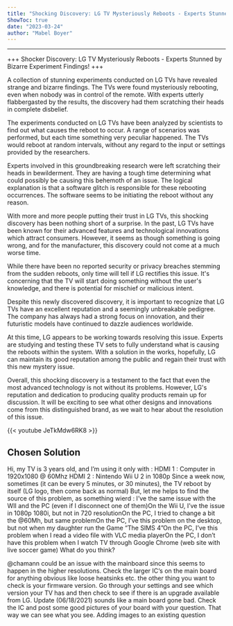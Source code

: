 ```yaml
---
title: "Shocking Discovery: LG TV Mysteriously Reboots - Experts Stunned by Bizarre Experiment Findings!"
ShowToc: true 
date: "2023-03-24"
author: "Mabel Boyer"
---
```

*****
+++ Shocker Discovery: LG TV Mysteriously Reboots - Experts Stunned by Bizarre Experiment Findings! +++

A collection of stunning experiments conducted on LG TVs have revealed strange and bizarre findings. The TVs were found mysteriously rebooting, even when nobody was in control of the remote. With experts utterly flabbergasted by the results, the discovery had them scratching their heads in complete disbelief. 

The experiments conducted on LG TVs have been analyzed by scientists to find out what causes the reboot to occur. A range of scenarios was performed, but each time something very peculiar happened. The TVs would reboot at random intervals, without any regard to the input or settings provided by the researchers.

Experts involved in this groundbreaking research were left scratching their heads in bewilderment. They are having a tough time determining what could possibly be causing this behemoth of an issue. The logical explanation is that a software glitch is responsible for these rebooting occurrences. The software seems to be initiating the reboot without any reason.

With more and more people putting their trust in LG TVs, this shocking discovery has been nothing short of a surprise. In the past, LG TVs have been known for their advanced features and technological innovations which attract consumers. However, it seems as though something is going wrong, and for the manufacturer, this discovery could not come at a much worse time.

While there have been no reported security or privacy breaches stemming from the sudden reboots, only time will tell if LG rectifies this issue. It's concerning that the TV will start doing something without the user's knowledge, and there is potential for mischief or malicious intent.

Despite this newly discovered discovery, it is important to recognize that LG TVs have an excellent reputation and a seemingly unbreakable pedigree. The company has always had a strong focus on innovation, and their futuristic models have continued to dazzle audiences worldwide.

At this time, LG appears to be working towards resolving this issue. Experts are studying and testing these TV sets to fully understand what is causing the reboots within the system. With a solution in the works, hopefully, LG can maintain its good reputation among the public and regain their trust with this new mystery issue.

Overall, this shocking discovery is a testament to the fact that even the most advanced technology is not without its problems. However, LG's reputation and dedication to producing quality products remain up for discussion. It will be exciting to see what other designs and innovations come from this distinguished brand, as we wait to hear about the resolution of this issue.

{{< youtube JeTkMdw6RK8 >}} 



## Chosen Solution
 Hi, my TV is 3 years old, and I’m using it only with :
HDMI 1 : Computer in 1920x1080 @ 60Mhz
HDMI 2 : Nintendo Wii U 2 in 1080p
Since a week now, sometimes (it can be every 5 minutes, or 30 minutes), the TV reboot by itself (LG logo, then come back as normal)
But, let me helps to find the source of this problem, as something wierd :
I’ve the same issue with the WII and the PC (even if I disconnect one of them)On the Wii U, I’ve the issue in 1080p 1080i, but not in 720 resolutionOn the PC, I tried to change a bit the @60Mh, but same problemOn the PC, I’ve this problem on the desktop, but not when my daughter run the Game “The SIMS 4”On the PC, I’ve this problem when I read a video file with VLC media playerOn the PC, I don’t have this problem when I watch TV through Google Chrome (web site with live soccer game)
What do you think?

 @chamann could be an issue with the mainboard since this seems to happen in the higher resolutions. Check the larger IC‘s on the main board for anything obvious like loose heatsinks etc. the other thing you want to check is your firmware version. Go through your settings and see which version your TV has and then check to see if there is an upgrade available from LG.
Update (06/18/2021)
sounds like a main board gone bad. Check the IC and post some good pictures of your board with your question. That way we can see what you see.
Adding images to an existing question




